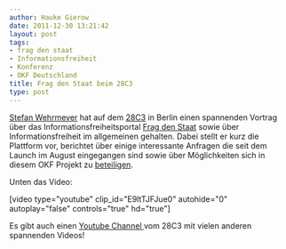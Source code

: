 ```yaml
---
author: Hauke Gierow
date: 2011-12-30 13:21:42
layout: post
tags:
- frag den staat
- Informationsfreiheit
- Konferenz
- OKF Deutschland
title: Frag den Staat beim 28C3
type: post
---
```


[Stefan Wehrmeyer](http://stefanwehrmeyer.com) hat auf dem [28C3](http://events.ccc.de/congress/2011/wiki/Welcome) in Berlin einen spannenden Vortrag über das Informationsfreiheitsportal [Frag den Staat](https://fragdenstaat.de/) sowie über Informationsfreiheit im allgemeinen gehalten. Dabei stellt er kurz die Plattform vor, berichtet über einige interessante Anfragen die seit dem Launch im August eingegangen sind sowie über Möglichkeiten sich in diesem OKF Projekt zu [beteiligen](/projekte/frag-den-staat/).

Unten das Video:

[video type="youtube" clip_id="E9ltTJFJue0" autohide="0" autoplay="false" controls="true" hd="true"] 

Es gibt auch einen [Youtube Channel ](http://www.youtube.com/playlist?list=PLE42F91D57F812DA5&feature=plcp)vom 28C3 mit vielen anderen spannenden Videos!